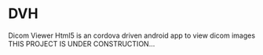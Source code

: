 # DVH
Dicom Viewer Html5 is an cordova driven android app to view dicom images 
THIS PROJECT IS UNDER CONSTRUCTION...

